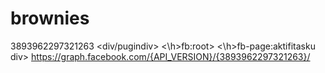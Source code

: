# brownies
3893962297321263
<div/pugindiv>
<\h>fb:root>
<\h>fb-page:aktifitasku div>
https://graph.facebook.com/{API_VERSION}/{3893962297321263}/
